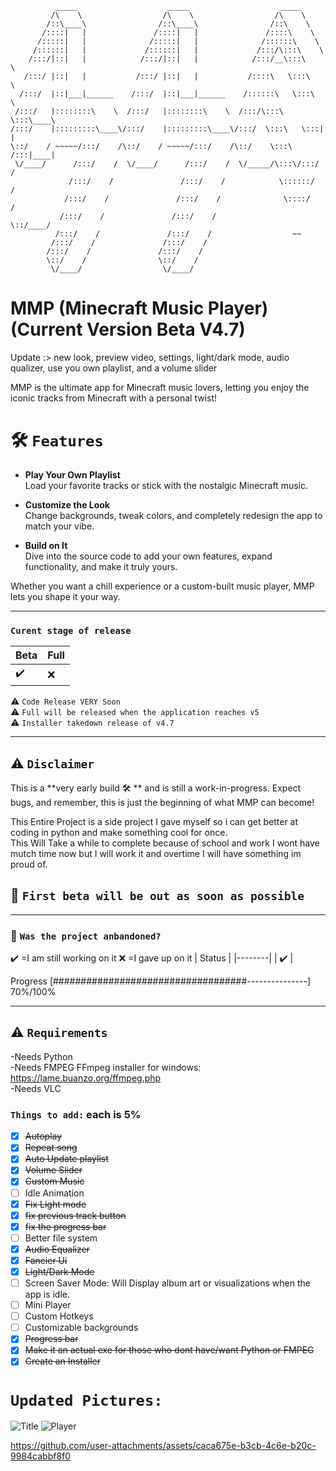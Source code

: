               _____                    _____                    _____          
             /\    \                  /\    \                  /\    \         
            /::\____\                /::\____\                /::\    \        
           /::::|   |               /::::|   |               /::::\    \       
          /:::::|   |              /:::::|   |              /::::::\    \      
         /::::::|   |             /::::::|   |             /:::/\:::\    \     
        /:::/|::|   |            /:::/|::|   |            /:::/__\:::\    \    
       /:::/ |::|   |           /:::/ |::|   |           /::::\   \:::\    \   
      /:::/  |::|___|______    /:::/  |::|___|______    /::::::\   \:::\    \  
     /:::/   |::::::::\    \  /:::/   |::::::::\    \  /:::/\:::\   \:::\____\ 
    /:::/    |:::::::::\____\/:::/    |:::::::::\____\/:::/  \:::\   \:::|    |
    \::/    / ~~~~~/:::/    /\::/    / ~~~~~/:::/    /\::/    \:::\  /:::|____|
     \/____/      /:::/    /  \/____/      /:::/    /  \/_____/\:::\/:::/    / 
                 /:::/    /               /:::/    /            \::::::/    /  
                /:::/    /               /:::/    /              \::::/    /   
               /:::/    /               /:::/    /                \::/____/    
              /:::/    /               /:::/    /                  ~~          
             /:::/    /               /:::/    /                               
            /:::/    /               /:::/    /                                
            \::/    /                \::/    /                                 
             \/____/                  \/____/ 
                                 
# MMP (Minecraft Music Player) (Current Version Beta V4.7)  

Update :> new look, preview video, settings, light/dark mode, audio qualizer, use you own playlist, and a volume slider

MMP is the ultimate app for Minecraft music lovers, letting you enjoy the iconic tracks from Minecraft with a personal twist!  

# 🛠️ `Features`  
- **Play Your Own Playlist**  
  Load your favorite tracks or stick with the nostalgic Minecraft music.  

- **Customize the Look**  
  Change backgrounds, tweak colors, and completely redesign the app to match your vibe.  

- **Build on It**  
  Dive into the source code to add your own features, expand functionality, and make it truly yours.  

Whether you want a chill experience or a custom-built music player, MMP lets you shape it your way.  

---
### `Curent stage of release`
|Beta|Full |
|----|-----|
|✔️ | ❌ |  

⚠ `Code Release VERY Soon`  
⚠ `Full will be released when the application reaches v5`  
⚠ `Installer takedown release of v4.7`

---

## ⚠ `Disclaimer`  
This is a **very early build :hammer_and_wrench: ** and is still a work-in-progress. Expect bugs, and remember, this is just the beginning of what MMP can become!    

This Entire Project is a side project I gave myself so i can get better at coding in python and make something cool for once.  
This Will Take a while to complete because of school and work I wont have mutch time now but I will work it and overtime I will have something im proud of.  
## 💬 `First beta will be out as soon as possible`

---
### 💬 `Was the project anbandoned?` 
✔️ =I am still working on it ❌ =I gave up on it
| Status |
|--------|
|   ✔️  |


Progress [###################################---------------] 70%/100%


---

## ⚠ `Requirements`
 -Needs Python  
 -Needs FMPEG FFmpeg installer for windows: https://lame.buanzo.org/ffmpeg.php   
 -Needs VLC  

### `Things to add:` each is 5%
- [x] ~~Autoplay~~  
- [x] ~~Repeat song~~
- [x] ~~Auto Update playlist~~
- [x] ~~Volume Slider~~
- [x] ~~Custom Music~~
- [ ] Idle Animation
- [x] ~~Fix Light mode~~
- [x] ~~fix previous track button~~
- [x] ~~fix the progress bar~~
- [ ] Better file system
- [x] ~~Audio Equalizer~~
- [x] ~~Fancier Ui~~
- [x] ~~Light/Dark Mode~~
- [ ] Screen Saver Mode: Will Display album art or visualizations when the app is idle.
- [ ] Mini Player
- [ ] Custom Hotkeys
- [ ] Customizable backgrounds
- [x] ~~Progress bar~~
- [x] ~~Make it an actual exe for those who dont have/want Python or FMPEG~~
- [x] ~~Create an Installer~~

# `Updated Pictures:`   

![Title](https://github.com/user-attachments/assets/ac221201-1baf-4b10-90b9-fe401ddd01ef)
![Player](https://github.com/user-attachments/assets/837db533-43b1-49ad-84c6-2a801e99e267)

https://github.com/user-attachments/assets/caca675e-b3cb-4c6e-b20c-9984cabbf8f0
